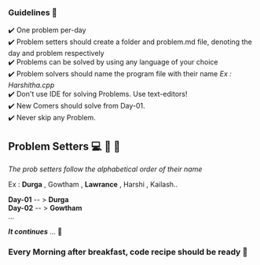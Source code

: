 ### Guidelines 🎌  <br>
:heavy_check_mark: One problem per-day <br>
:heavy_check_mark: Problem setters should create a folder and problem.md file, denoting the day and problem respectively <br>
:heavy_check_mark: Problems can be solved by using any language of your choice <br>
:heavy_check_mark: Problem solvers should name the program file with their name  *Ex : Harshitha.cpp* <br>
:heavy_check_mark: Don't use IDE for solving Problems. Use text-editors! <br>
:heavy_check_mark: New Comers should solve from Day-01.<br>
:heavy_check_mark: Never skip any Problem.

## Problem Setters  💻  👩 👨 

 *The prob setters follow the alphabetical order of their name* <br> 

Ex : **Durga** , Gowtham , **Lawrance** , Harshi , Kailash.. <br> 

**Day-01** -- > **Durga** <br> 
**Day-02** -- > **Gowtham** <br> ...

***It continues***  ...
🙂

### Every Morning after breakfast, code recipe should be ready 🍔 <br> 

